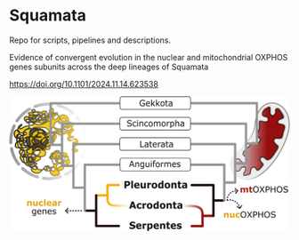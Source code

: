 # Squamata

Repo for scripts, pipelines and descriptions. 

Evidence of convergent evolution in the nuclear and mitochondrial OXPHOS genes subunits across the deep lineages of Squamata

https://doi.org/10.1101/2024.11.14.623538


![GraphicalAbstract_2.png](GraphicalAbstract_2.png)


